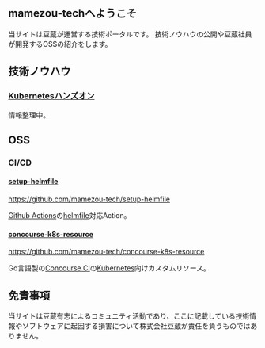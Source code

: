 ## mamezou-techへようこそ

当サイトは豆蔵が運営する技術ポータルです。
技術ノウハウの公開や豆蔵社員が開発するOSSの紹介をします。

## 技術ノウハウ

### [Kubernetesハンズオン](https://github.com/mamezou-tech/k8s-hands-on)
情報整理中。

## OSS

### CI/CD

#### [setup-helmfile](https://github.com/mamezou-tech/setup-helmfile)

<https://github.com/mamezou-tech/setup-helmfile>

[Github Actions](https://github.com/features/actions)の[helmfile](https://github.com/roboll/helmfile)対応Action。

#### [concourse-k8s-resource](https://github.com/mamezou-tech/concourse-k8s-resource)

<https://github.com/mamezou-tech/concourse-k8s-resource>

Go言語製の[Concourse CI](https://concourse-ci.org/)の[Kubernetes](https://kubernetes.io/)向けカスタムリソース。

## 免責事項

当サイトは豆蔵有志によるコミュニティ活動であり、ここに記載している技術情報やソフトウェアに起因する損害について株式会社豆蔵が責任を負うものではありません。
